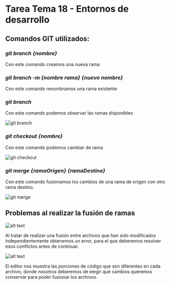 # Tarea Tema 18 - Entornos de desarrollo
## Comandos GIT utilizados:

### *git branch {nombre}*
Con este comando creamos una nueva rama

### *git branch -m {nombre rama} {nuevo nombre}*
Con este comando renombramos una rama existente

### *git branch*
Con este comando podemos observar las ramas disponibles

![git branch](image4.png)

### *git checkout {nombre}*
Con este comando podemos cambiar de rama

![git checkout](image7.png)

### *git merge {ramaOrigen} {ramaDestino}*
Con este comando fusionamos los cambios de una rama de origen con otro rama destino.

![git merge](image6.png)


## Problemas al realizar la fusión de ramas

![alt text](image9.png)

Al tratar de realizar una fusión entre archivos que han sido modificados independientemente obtenemos un error, para el que deberemos resolver esos conflictos antes de continuar.

![alt text](image8.png)

El editor nos muestra las porciones de código que son diferentes en cada archivo, donde nosotros deberemos de elegir qué cambios queremos conservar para poder fusionar los archivos.